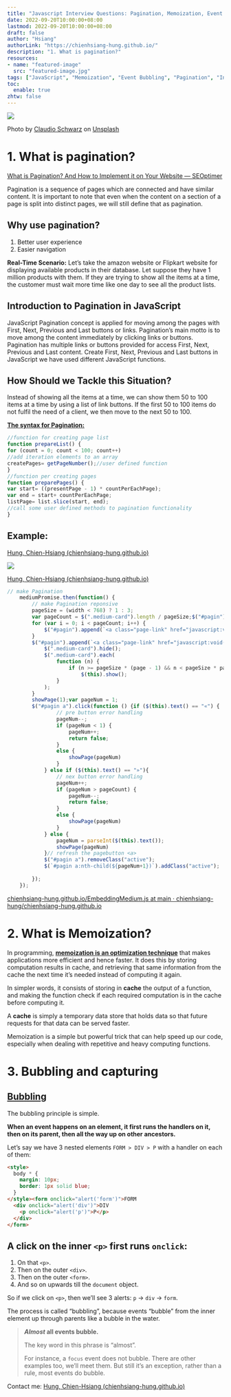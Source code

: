 ```yaml
---
title: "Javascript Interview Questions: Pagination, Memoization, Event Bubbling"
date: 2022-09-20T10:00:00+08:00
lastmod: 2022-09-20T10:00:00+08:00
draft: false
author: "Hsiang"
authorLink: "https://chienhsiang-hung.github.io/"
description: "1. What is pagination?"
resources:
- name: "featured-image"
  src: "featured-image.jpg"
tags: ["JavaScript", "Memoization", "Event Bubbling", "Pagination", "Interview"]
toc:
  enable: true
zhtw: false
---
```

![](https://miro.medium.com/max/1400/0*VTfHv6-FuDxthMJO)

Photo by  [Claudio Schwarz](https://unsplash.com/@purzlbaum?utm_source=medium&utm_medium=referral)  on  [Unsplash](https://unsplash.com/?utm_source=medium&utm_medium=referral)

# 1. What is pagination?

[What is Pagination? And How to Implement it on Your Website — SEOptimer](https://www.seoptimer.com/blog/what-is-pagination/)

Pagination is a sequence of pages which are connected and have similar content. It is important to note that even when the content on a section of a page is split into distinct pages, we will still define that as pagination.

## Why use pagination?

1.  Better user experience
2.  Easier navigation

**Real-Time Scenario:**  Let’s take the amazon website or Flipkart website for displaying available products in their database. Let suppose they have 1 million products with them. If they are trying to show all the items at a time, the customer must wait more time like one day to see all the product lists.

## Introduction to Pagination in JavaScript

JavaScript Pagination concept is applied for moving among the pages with First, Next, Previous and Last buttons or links. Pagination’s main motto is to move among the content immediately by clicking links or buttons. Pagination has multiple links or buttons provided for access First, Next, Previous and Last content. Create First, Next, Previous and Last buttons in JavaScript we have used different JavaScript functions.

## How Should we Tackle this Situation?

Instead of showing all the items at a time, we can show them 50 to 100 items at a time by using a list of link buttons. If the first 50 to 100 items do not fulfil the need of a client, we then move to the next 50 to 100.

[**The syntax for Pagination:**](https://www.educba.com/pagination-in-javascript/)
```javascript
//function for creating page list  
function prepareList() {  
for (count = 0; count < 100; count++)  
//add iteration elements to an array  
createPages= getPageNumber();//user defined function  
}  
//function per creating pages  
function preparePages() {  
var start= ((presentPage - 1) * countPerEachPage);  
var end = start+ countPerEachPage;  
listPage= list.slice(start, end);  
//call some user defined methods to pagination functionality  
}
```
## Example:

[Hung, Chien-Hsiang (chienhsiang-hung.github.io)](https://chienhsiang-hung.github.io/)

![](https://miro.medium.com/max/1400/1*bBkOxZtY13fP6wMMeiEUPQ.png)

[Hung, Chien-Hsiang (chienhsiang-hung.github.io)](https://chienhsiang-hung.github.io/)
```javascript
// make Pagination  
    mediumPromise.then(function() {  
        // make Pagination reponsive  
        pageSize = (width < 768) ? 1 : 3;  
        var pageCount = $(".medium-card").length / pageSize;$("#pagin").append(`<a class="page-link" href="javascript:void(0);">&laquo;</a>`);  
        for (var i = 0; i < pageCount; i++) {  
            $("#pagin").append(`<a class="page-link" href="javascript:void(0);">${(i + 1)}</a>`);  
        }  
        $("#pagin").append(`<a class="page-link" href="javascript:void(0);">&raquo;</a>`);$("#pagin a:nth-child(2)").addClass("active");showPage = function (page) {  
            $(".medium-card").hide();  
            $(".medium-card").each(  
                function (n) {  
                    if (n >= pageSize * (page - 1) && n < pageSize * page)  
                        $(this).show();  
                }  
            );  
        }  
        showPage(1);var pageNum = 1;  
        $("#pagin a").click(function () {if ($(this).text() == "«") {  
                // pre button error handling  
                pageNum--;  
                if (pageNum < 1) {  
                    pageNum++;  
                    return false;  
                }  
                else {  
                    showPage(pageNum)  
                }  
            } else if ($(this).text() == "»"){  
                // nex button error handling  
                pageNum++;  
                if (pageNum > pageCount) {  
                    pageNum--;  
                    return false;  
                }  
                else {  
                    showPage(pageNum)  
                }  
            } else {  
                pageNum = parseInt($(this).text());  
                showPage(pageNum)  
            }// refresh the pagebutton <a>  
            $("#pagin a").removeClass("active");  
            $(`#pagin a:nth-child(${pageNum+1})`).addClass("active");  
              
        });  
    });
```
[chienhsiang-hung.github.io/EmbeddingMedium.js at main · chienhsiang-hung/chienhsiang-hung.github.io](https://github.com/chienhsiang-hung/chienhsiang-hung.github.io/blob/main/assets/js/EmbeddingMedium.js)

# 2. What is Memoization?

In programming,  [**memoization is an optimization technique**](https://www.freecodecamp.org/news/memoization-in-javascript-and-react/)  that makes applications more efficient and hence faster. It does this by storing computation results in cache, and retrieving that same information from the cache the next time it’s needed instead of computing it again.

In simpler words, it consists of storing in  **cache**  the output of a function, and making the function check if each required computation is in the cache before computing it.

A  **cache**  is simply a temporary data store that holds data so that future requests for that data can be served faster.

Memoization is a simple but powerful trick that can help speed up our code, especially when dealing with repetitive and heavy computing functions.

# 3. Bubbling and capturing

## [Bubbling](https://javascript.info/bubbling-and-capturing#bubbling)

The bubbling principle is simple.

**When an event happens on an element, it first runs the handlers on it, then on its parent, then all the way up on other ancestors.**

Let’s say we have 3 nested elements  `FORM > DIV > P`  with a handler on each of them:
```html
<style>  
  body * {  
    margin: 10px;  
    border: 1px solid blue;  
  }  
</style><form onclick="alert('form')">FORM  
  <div onclick="alert('div')">DIV  
    <p onclick="alert('p')">P</p>  
  </div>  
</form>
```
## A click on the inner  `<p>`  first runs  `onclick`:

1.  On that  `<p>`.
2.  Then on the outer  `<div>`.
3.  Then on the outer  `<form>`.
4.  And so on upwards till the  `document`  object.

So if we click on  `<p>`, then we’ll see 3 alerts:  `p`  →  `div`  →  `form`.

The process is called “bubbling”, because events “bubble” from the inner element up through parents like a bubble in the water.

> **_Almost_  all events bubble.**
> 
> The key word in this phrase is “almost”.
> 
> For instance, a  `focus`  event does not bubble. There are other examples too, we’ll meet them. But still it’s an exception, rather than a rule, most events do bubble.

Contact me:  [Hung, Chien-Hsiang (chienhsiang-hung.github.io)](https://chienhsiang-hung.github.io/)